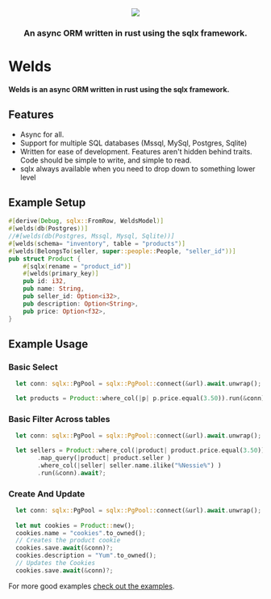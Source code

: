 
<div align="center">
  <img src="https://raw.githubusercontent.com/weldsorm/welds/main/page/src/assets/images/banner.png"/>
  <h3>An async ORM written in rust using the sqlx framework.</h3>
</div>

# Welds

#### Welds is an async ORM written in rust using the sqlx framework. 

## Features
- Async for all. 
- Support for multiple SQL databases (Mssql, MySql, Postgres, Sqlite)
- Written for ease of development. Features aren't hidden behind traits. Code should be simple to write, and simple to read.
- sqlx always available when you need to drop down to something lower level

## Example Setup

```rust
#[derive(Debug, sqlx::FromRow, WeldsModel)]
#[welds(db(Postgres))]
//#[welds(db(Postgres, Mssql, Mysql, Sqlite))]
#[welds(schema= "inventory", table = "products")]
#[welds(BelongsTo(seller, super::people::People, "seller_id"))]
pub struct Product {
    #[sqlx(rename = "product_id")]
    #[welds(primary_key)]
    pub id: i32,
    pub name: String,
    pub seller_id: Option<i32>,
    pub description: Option<String>,
    pub price: Option<f32>,
}
```


## Example Usage

### Basic Select 
```rust
  let conn: sqlx::PgPool = sqlx::PgPool::connect(&url).await.unwrap();

  let products = Product::where_col(|p| p.price.equal(3.50)).run(&conn).await?;
```

### Basic Filter Across tables 
```rust
  let conn: sqlx::PgPool = sqlx::PgPool::connect(&url).await.unwrap();

  let sellers = Product::where_col(|product| product.price.equal(3.50))
        .map_query(|product| product.seller )
        .where_col(|seller| seller.name.ilike("%Nessie%") )
        .run(&conn).await?;
```

### Create And Update
```rust
  let conn: sqlx::PgPool = sqlx::PgPool::connect(&url).await.unwrap();
  
  let mut cookies = Product::new();
  cookies.name = "cookies".to_owned();
  // Creates the product cookie
  cookies.save.await(&conn)?; 
  cookies.description = "Yum".to_owned();
  // Updates the Cookies
  cookies.save.await(&conn)?; 
```

For more good examples [check out the examples](https://github.com/weldsorm/welds/tree/main/welds/examples).



